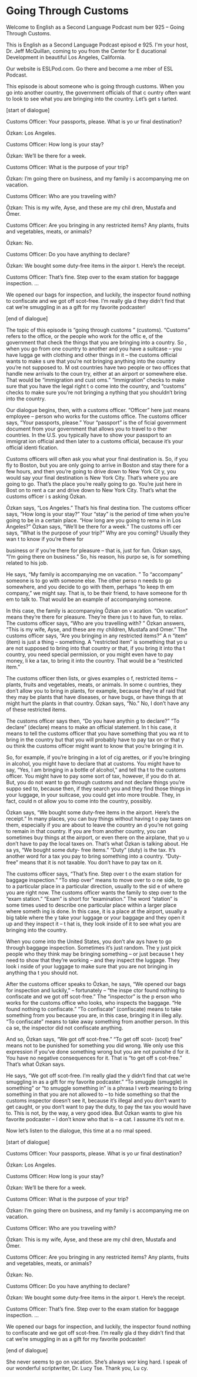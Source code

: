 # Going Through Customs

Welcome to English as a Second Language Podcast num ber 925 – Going Through Customs.

This is English as a Second Language Podcast episod e 925. I'm your host, Dr. Jeff McQuillan, coming to you from the Center for E ducational Development in beautiful Los Angeles, California.

Our website is ESLPod.com. Go there and become a me mber of ESL Podcast.

This episode is about someone who is going through customs. When you go into another country, the government officials of that c ountry often want to look to see what you are bringing into the country. Let’s get s tarted.

[start of dialogue]

Customs Officer: Your passports, please. What is yo ur final destination?

Özkan: Los Angeles.

Customs Officer: How long is your stay?

Özkan: We’ll be there for a week.

Customs Officer: What is the purpose of your trip?

Özkan: I’m going there on business, and my family i s accompanying me on vacation.

Customs Officer: Who are you traveling with?

Özkan: This is my wife, Ayse, and these are my chil dren, Mustafa and Ömer.

Customs Officer: Are you bringing in any restricted  items? Any plants, fruits and vegetables, meats, or animals?

Özkan: No.

Customs Officer: Do you have anything to declare?

Özkan: We bought some duty-free items in the airpor t. Here’s the receipt.

 Customs Officer: That’s fine. Step over to the exam  station for baggage inspection. ...

We opened our bags for inspection, and luckily, the  inspector found nothing to confiscate and we got off scot-free. I’m really gla d they didn’t find that cat we’re smuggling in as a gift for my favorite podcaster!

[end of dialogue]

The topic of this episode is “going through customs ” (customs). “Customs” refers to the office, or the people who work for the offic e, of the government that check the things that you are bringing into a country. So , when you go from one country to another and you have a suitcase – you have lugga ge with clothing and other things in it – the customs official wants to make s ure that you’re not bringing anything into the country you’re not supposed to. M ost countries have two people or two offices that handle new arrivals to the coun try, either at an airport or somewhere else. That would be “immigration and cust oms.” “Immigration” checks to make sure that you have the legal right t o come into the country, and “customs” checks to make sure you’re not bringing a nything that you shouldn’t bring into the country.

Our dialogue begins, then, with a customs officer. “Officer” here just means employee – person who works for the customs office.  The customs officer says, “Your passports, please.” Your “passport” is the of ficial government document from your government that allows you to travel to o ther countries. In the U.S. you typically have to show your passport to an immigrat ion official and then later to a customs official, because it’s your official identi fication.

Customs officers will often ask you what your final  destination is. So, if you fly to Boston, but you are only going to arrive in Boston and stay there for a few hours, and then you’re going to drive down to New York Cit y, you would say your final destination is New York City. That’s where you are going to go. That’s the place you’re really going to go. You’re just here in Bost on to rent a car and drive down to New York City. That’s what the customs officer i s asking Özkan.

Özkan says, “Los Angeles.” That’s his final destina tion. The customs officer says, “How long is your stay?” Your “stay” is the period of time when you’re going to be in a certain place. “How long are you going to rema in in Los Angeles?” Özkan says, “We’ll be there for a week.” The customs offi cer says, “What is the purpose of your trip?” Why are you coming? Usually they wan t to know if you’re there for

business or if you’re there for pleasure – that is,  just for fun. Özkan says, “I’m going there on business.” So, his reason, his purpo se, is for something related to his job.

He says, “My family is accompanying me on vacation. ” To “accompany” someone is to go with someone else. The other perso n needs to go somewhere, and you decide to go with them, perhaps “to keep th em company,” we might say. That is, to be their friend, to have someone for th em to talk to. That would be an example of accompanying someone.

In this case, the family is accompanying Özkan on v acation. “On vacation” means they’re there for pleasure. They’re there jus t to have fun, to relax. The customs officer says, “Who are you travelling with? ” Özkan answers, “This is my wife, Ayse, and these are my children, Mustafa and Omer.” The customs officer says, “Are you bringing in any restricted items?” A n “item” (item) is just a thing – something. A “restricted item” is something that yo u are not supposed to bring into that country or that, if you bring it into tha t country, you need special permission, or you might even have to pay money, li ke a tax, to bring it into the country. That would be a “restricted item.”

The customs officer then lists, or gives examples o f, restricted items – plants, fruits and vegetables, meats, or animals. In some c ountries, they don’t allow you to bring in plants, for example, because they’re af raid that they may be plants that have diseases, or have bugs, or have things th at might hurt the plants in that country. Özkan says, “No.” No, I don’t have any of these restricted items.

The customs officer says then, “Do you have anythin g to declare?” “To declare” (declare) means to make an official statement. In t his case, it means to tell the customs officer that you have something that you wa nt to bring in the country but that you will probably have to pay tax on or that y ou think the customs officer might want to know that you’re bringing it in.

So, for example, if you’re bringing in a lot of cig arettes, or if you’re bringing in alcohol, you might have to declare that at customs.  You might have to say, “Yes, I am bringing in a bottle of alcohol,” and tell tha t to the customs officer. You might have to pay some sort of tax, however, if you do th at. But, you do not want to go through customs and not declare things you’re suppo sed to, because then, if they search you and they find those things in your luggage, in your suitcase, you could get into more trouble. They, in fact, could n ot allow you to come into the country, possibly.

Özkan says, “We bought some duty-free items in the airport. Here’s the receipt.” In many places, you can buy things without having t o pay taxes on them, especially if you are about to leave the country an d you’re not going to remain in that country. If you are from another country, you can sometimes buy things at the airport, or even there on the airplane, that yo u don’t have to pay the local taxes on. That’s what Özkan is talking about. He sa ys, “We bought some duty- free items.” “Duty” (duty) is the tax. It’s another  word for a tax you pay to bring something into a country. “Duty-free” means that it  is not taxable. You don’t have to pay tax on it.

The customs officer says, “That’s fine. Step over t o the exam station for baggage inspection.” “To step over” means to move over to o ne side, to go to a particular place in a particular direction, usually to the sid e of where you are right now. The customs officer wants the family to step over to the “exam station.” “Exam” is short for “examination.” The word “station” is some times used to describe one particular place within a larger place where someth ing is done. In this case, it is a place at the airport, usually a big table where the y take your luggage or your baggage and they open it up and they inspect it – t hat is, they look inside of it to see what you are bringing into the country.

When you come into the United States, you don’t alw ays have to go through baggage inspection. Sometimes it’s just random. The y just pick people who they think may be bringing something – or just because t hey need to show that they’re working – and they inspect the luggage. They look i nside of your luggage to make sure that you are not bringing in anything tha t you should not.

After the customs officer speaks to Özkan, he says,  “We opened our bags for inspection and luckily,” – fortunately – “the inspe ctor found nothing to confiscate and we got off scot-free.” The “inspector” is the p erson who works for the customs office who looks, who inspects the baggage.  “He found nothing to confiscate.” “To confiscate” (confiscate) means to take something from you because you are, in this case, bringing it in illeg ally. “To confiscate” means to take away something from another person. In this ca se, the inspector did not confiscate anything.

And so, Özkan says, “We got off scot-free.” “To get  off scot- (scot) free” means not to be punished for something you did wrong. We only use this expression if you’ve done something wrong but you are not punishe d for it. You have no negative consequences for it. That is “to get off s cot-free.” That’s what Özkan says.

He says, “We got off scot-free. I’m really glad the y didn’t find that cat we’re smuggling in as a gift for my favorite podcaster.” “To smuggle (smuggle) in something” or “to smuggle something in” is a phrasa l verb meaning to bring something in that you are not allowed to – to hide something so that the customs inspector doesn’t see it, because it’s illegal and you don’t want to get caught, or you don’t want to pay the duty, to pay the tax you would have to. This is not, by the way, a very good idea. But Özkan wants to give his favorite podcaster – I don’t know who that is – a cat. I assume it’s not m e.

Now let’s listen to the dialogue, this time at a no rmal speed.

[start of dialogue]

Customs Officer: Your passports, please. What is yo ur final destination?

Özkan: Los Angeles.

Customs Officer: How long is your stay?

Özkan: We’ll be there for a week.

Customs Officer: What is the purpose of your trip?

Özkan: I’m going there on business, and my family i s accompanying me on vacation.

Customs Officer: Who are you traveling with?

Özkan: This is my wife, Ayse, and these are my chil dren, Mustafa and Ömer.

Customs Officer: Are you bringing in any restricted  items? Any plants, fruits and vegetables, meats, or animals?

Özkan: No.

Customs Officer: Do you have anything to declare?

Özkan: We bought some duty-free items in the airpor t. Here’s the receipt.

Customs Officer: That’s fine. Step over to the exam  station for baggage inspection. ...

 We opened our bags for inspection, and luckily, the  inspector found nothing to confiscate and we got off scot-free. I’m really gla d they didn’t find that cat we’re smuggling in as a gift for my favorite podcaster!

[end of dialogue]

She never seems to go on vacation. She’s always wor king hard. I speak of our wonderful scriptwriter, Dr. Lucy Tse. Thank you, Lu cy.



